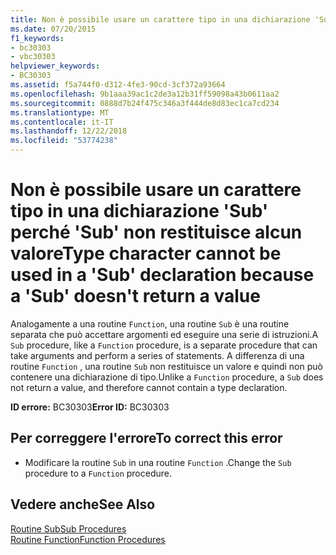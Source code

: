 ```yaml
---
title: Non è possibile usare un carattere tipo in una dichiarazione 'Sub' perché 'Sub' non restituisce alcun valore
ms.date: 07/20/2015
f1_keywords:
- bc30303
- vbc30303
helpviewer_keywords:
- BC30303
ms.assetid: f5a744f0-d312-4fe3-90cd-3cf372a93664
ms.openlocfilehash: 9b1aaa39ac1c2de3a12b31ff59098a43b0611aa2
ms.sourcegitcommit: 0888d7b24f475c346a3f444de8d83ec1ca7cd234
ms.translationtype: MT
ms.contentlocale: it-IT
ms.lasthandoff: 12/22/2018
ms.locfileid: "53774238"
---
```

# <a name="type-character-cannot-be-used-in-a-sub-declaration-because-a-sub-doesnt-return-a-value"></a><span data-ttu-id="da755-102">Non è possibile usare un carattere tipo in una dichiarazione 'Sub' perché 'Sub' non restituisce alcun valore</span><span class="sxs-lookup"><span data-stu-id="da755-102">Type character cannot be used in a 'Sub' declaration because a 'Sub' doesn't return a value</span></span>
<span data-ttu-id="da755-103">Analogamente a una routine `Function`, una routine `Sub` è una routine separata che può accettare argomenti ed eseguire una serie di istruzioni.</span><span class="sxs-lookup"><span data-stu-id="da755-103">A `Sub` procedure, like a `Function` procedure, is a separate procedure that can take arguments and perform a series of statements.</span></span> <span data-ttu-id="da755-104">A differenza di una routine `Function` , una routine `Sub` non restituisce un valore e quindi non può contenere una dichiarazione di tipo.</span><span class="sxs-lookup"><span data-stu-id="da755-104">Unlike a `Function` procedure, a `Sub` does not return a value, and therefore cannot contain a type declaration.</span></span>  
  
 <span data-ttu-id="da755-105">**ID errore:** BC30303</span><span class="sxs-lookup"><span data-stu-id="da755-105">**Error ID:** BC30303</span></span>  
  
## <a name="to-correct-this-error"></a><span data-ttu-id="da755-106">Per correggere l'errore</span><span class="sxs-lookup"><span data-stu-id="da755-106">To correct this error</span></span>  
  
-   <span data-ttu-id="da755-107">Modificare la routine `Sub` in una routine `Function` .</span><span class="sxs-lookup"><span data-stu-id="da755-107">Change the `Sub` procedure to a `Function` procedure.</span></span>  
  
## <a name="see-also"></a><span data-ttu-id="da755-108">Vedere anche</span><span class="sxs-lookup"><span data-stu-id="da755-108">See Also</span></span>  
 [<span data-ttu-id="da755-109">Routine Sub</span><span class="sxs-lookup"><span data-stu-id="da755-109">Sub Procedures</span></span>](../../visual-basic/programming-guide/language-features/procedures/sub-procedures.md)  
 [<span data-ttu-id="da755-110">Routine Function</span><span class="sxs-lookup"><span data-stu-id="da755-110">Function Procedures</span></span>](../../visual-basic/programming-guide/language-features/procedures/function-procedures.md)
